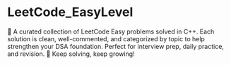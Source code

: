 # LeetCode_EasyLevel
🚀 A curated collection of LeetCode Easy problems solved in C++. Each solution is clean, well-commented, and categorized by topic to help strengthen your DSA foundation. Perfect for interview prep, daily practice, and revision. 🌱 Keep solving, keep growing!

